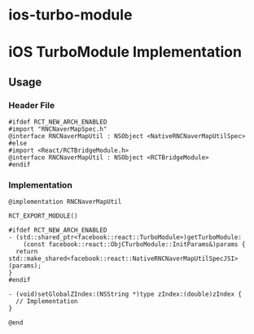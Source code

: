 # ios-turbo-module

# iOS TurboModule Implementation

## Usage

### Header File
```objc
#ifdef RCT_NEW_ARCH_ENABLED
#import "RNCNaverMapSpec.h"
@interface RNCNaverMapUtil : NSObject <NativeRNCNaverMapUtilSpec>
#else
#import <React/RCTBridgeModule.h>
@interface RNCNaverMapUtil : NSObject <RCTBridgeModule>
#endif
```

### Implementation
```objc
@implementation RNCNaverMapUtil

RCT_EXPORT_MODULE()

#ifdef RCT_NEW_ARCH_ENABLED
- (std::shared_ptr<facebook::react::TurboModule>)getTurboModule:
    (const facebook::react::ObjCTurboModule::InitParams&)params {
  return std::make_shared<facebook::react::NativeRNCNaverMapUtilSpecJSI>(params);
}
#endif

- (void)setGlobalZIndex:(NSString *)type zIndex:(double)zIndex {
  // Implementation
}

@end
```